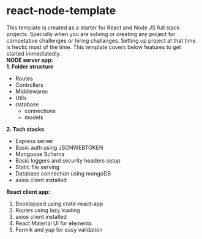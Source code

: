 # react-node-template
This template is created as a starter for React and Node JS full stack projects.
Specially when you are solving or creating any project for competative challenges or hiring challanges. Setting up project at that time is hectic most of the time.
This template covers below features to get started immediatedly.  
**NODE server app:**  
**1. Folder structure**
  - Routes
  - Controllers
  - Middlewares
  - Utils
  - database
    - connections
    - models


**2. Tach stacks**
  - Express server
  - Basic auth using JSONWEBTOKEN
  - Mongoose Schema
  - Basic loggers and security headers setup
  - Static file serving 
  - Database connection using mongoDB
  - axios client installed

**React client app:**
1. Boostapped using crate-react-app
2. Routes using lazy loading 
3. axios client installed 
4. React Material UI for elements
5. Formik and yup for easy validation
